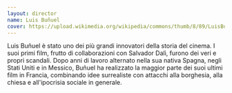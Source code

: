 ```yaml
---
layout: director
name: Luis Buñuel
cover: https://upload.wikimedia.org/wikipedia/commons/thumb/8/89/LuisBu%C3%B1uel1929.jpg/800px-LuisBu%C3%B1uel1929.jpg
---
```

Luis Buñuel è stato uno dei più grandi innovatori della storia del cinema. I suoi primi film, frutto di collaborazioni con Salvador Dalì, furono dei veri e propri scandali.  Dopo anni di lavoro alternato nella sua nativa Spagna, negli Stati Uniti e in Messico, Buñuel ha realizzato la maggior parte dei suoi ultimi film in Francia, combinando idee surrealiste con attacchi alla borghesia, alla chiesa e all'ipocrisia sociale in generale.